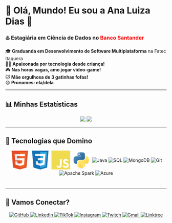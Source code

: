 # 👋 Olá, Mundo! Eu sou a **Ana Luiza Dias** 💖  

### ♨️ **Estagiária em Ciência de Dados no <span style="color: red;">Banco Santander</span>**  
🎓 **Graduanda em Desenvolvimento de Software Multiplataforma** na Fatec Itaquera  
👧🏻 **Apaixonada por tecnologia desde criança!**  
🎮 **Nas horas vagas, amo jogar video-game!**  
🐱 **Mãe orgulhosa de 3 gatinhas fofas!**  
😄 **Pronomes: ela/dela**  

---

## 📊 Minhas Estatísticas  
<div align="center">
  <a href="https://github.com/AnnaDays">
    <img height="180em" src="https://github-readme-stats.vercel.app/api?username=AnnaDays&show_icons=true&theme=dracula&include_all_commits=true&count_private=true"/>
    <img height="180em" src="https://github-readme-stats.vercel.app/api/top-langs/?username=AnnaDays&layout=compact&langs_count=7&theme=dracula"/>
  </a>
</div>

---

## 🚀 Tecnologias que Domino  
<link rel="stylesheet" type='text/css' href="https://cdn.jsdelivr.net/gh/devicons/devicon@latest/devicon.min.css" />

<div style="display: inline_block" align="center">
  <img align="center" alt="HTML5" height="60" width="60" src="https://raw.githubusercontent.com/devicons/devicon/master/icons/html5/html5-original.svg" />
  <img align="center" alt="CSS3" height="60" width="60" src="https://raw.githubusercontent.com/devicons/devicon/master/icons/css3/css3-original.svg" />
  <img align="center" alt="JavaScript" height="60" width="60" src="https://raw.githubusercontent.com/devicons/devicon/master/icons/javascript/javascript-plain.svg" />
  <img align="center" alt="Python" height="60" width="60" src="https://raw.githubusercontent.com/devicons/devicon/master/icons/python/python-original.svg" />
  <img align="center" alt="Java" height="60" width="60" src="https://cdn.jsdelivr.net/gh/devicons/devicon@latest/icons/java/java-original.svg" />
  <img align="center" alt="SQL" height="60" width="60" src="https://cdn.jsdelivr.net/gh/devicons/devicon@latest/icons/mysql/mysql-original.svg" />
  <img align="center" alt="MongoDB" height="60" width="60" src="https://cdn.jsdelivr.net/gh/devicons/devicon@latest/icons/mongodb/mongodb-original.svg" />
  <img align="center" alt="Git" height="60" width="60" src="https://cdn.jsdelivr.net/gh/devicons/devicon@latest/icons/git/git-original.svg" />
  <img align="center" alt="Apache Spark" height="60" width="60" src="https://cdn.jsdelivr.net/gh/devicons/devicon@latest/icons/apachespark/apachespark-original.svg" />
  <img align="center" alt="Azure" height="60" width="60" src="https://cdn.jsdelivr.net/gh/devicons/devicon@latest/icons/azure/azure-original.svg" />
</div>

<!-- Adicionando margem inferior para criar espaço entre as tecnologias e redes sociais -->
<div style="margin-bottom: 40px;"></div>

---

## 🌟 Vamos Conectar?  
<div align="center">
  <a href="https://github.com/AnnaDays" target="_blank">
    <img src="https://img.shields.io/badge/GitHub-100000?style=for-the-badge&logo=github&logoColor=white" alt="GitHub" />
  </a>
  <a href="https://www.linkedin.com/in/ana-luiza-dias-an0808/" target="_blank">
    <img src="https://img.shields.io/badge/LinkedIn-0077B5?style=for-the-badge&logo=linkedin&logoColor=white" alt="LinkedIn" />
  </a>
  <a href="https://www.tiktok.com/@dias_analu" target="_blank">
    <img src="https://img.shields.io/badge/TikTok-000000?style=for-the-badge&logo=tiktok&logoColor=white" alt="TikTok" />
  </a>
  <a href="https://www.instagram.com/anadias083/" target="_blank">
    <img src="https://img.shields.io/badge/Instagram-E4405F?style=for-the-badge&logo=instagram&logoColor=white" alt="Instagram" />
  </a>
  <a href="https://www.twitch.tv/annadays/" target="_blank">
    <img src="https://img.shields.io/badge/Twitch-9146FF?style=for-the-badge&logo=twitch&logoColor=white" alt="Twitch" />
  </a>
  <a href="mailto:analuizadias389@gmail.com" target="_blank">
    <img src="https://img.shields.io/badge/Gmail-D14836?style=for-the-badge&logo=gmail&logoColor=white" alt="Gmail" />
  </a>
  <a href="https://linktr.ee/annadayss" target="_blank">
    <img src="https://img.shields.io/badge/linktree-39E09B?style=for-the-badge&logo=linktree&logoColor=white" alt="Linktree" />
  </a>
</div>
